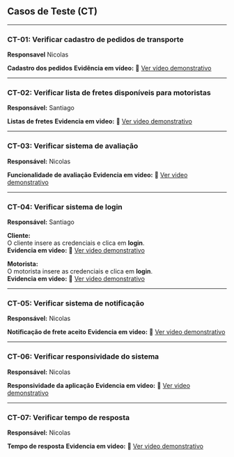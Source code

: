 ## Casos de Teste (CT)

---

### CT-01: Verificar cadastro de pedidos de transporte 
**Responsavel** Nicolas

**Cadastro dos pedidos**
**Evidência em vídeo:** 🎥 [Ver vídeo demonstrativo](https://github.com/user-attachments/assets/5ba0a86b-9229-4427-836d-e0b71fb3159a)

---

### CT-02: Verificar lista de fretes disponíveis para motoristas  
**Responsável:** Santiago

**Listas de fretes**
**Evidencia em video:** 🎥 [Ver video demonstrativo](https://github.com/user-attachments/assets/7b0896ff-48ec-4e8b-994f-df9c7f1abe62)

---

### CT-03: Verificar sistema de avaliação  
**Responsável:** Nicolas

**Funcionalidade de avaliação**
**Evidencia em video:** 🎥 [Ver video demonstrativo](https://github.com/user-attachments/assets/ab19200d-653e-4716-9405-0f170d139f3c)

---

### CT-04: Verificar sistema de login  
**Responsável:** Santiago  

**Cliente:**  
O cliente insere as credenciais e clica em **login**.  
**Evidencia em video:** 🎥 [Ver video demonstrativo](https://github.com/user-attachments/assets/1d19529a-aee6-4c58-a82f-0ca3b796e368)

**Motorista:**  
O motorista insere as credenciais e clica em **login**.  
**Evidencia em video:** 🎥 [Ver video demonstrativo](https://github.com/user-attachments/assets/cb0a7300-ad82-43d9-835f-87efa42fc528)

---

### CT-05: Verificar sistema de notificação  
**Responsável:** Nicolas

**Notificação de frete aceito**
**Evidencia em video:** 🎥 [Ver video demonstrativo](https://github.com/user-attachments/assets/f3c3364c-de87-4733-814f-f5fe33d588e5)

---

### CT-06: Verificar responsividade do sistema  
**Responsável:** Nicolas

**Responsividade da aplicação**
**Evidencia em video:** 🎥 [Ver video demonstrativo](https://github.com/user-attachments/assets/bdb3dcf8-4536-48eb-87e4-7eb78eb42141)

---

### CT-07: Verificar tempo de resposta  
**Responsável:** Nicolas

**Tempo de resposta**
**Evidencia em video:** 🎥 [Ver video demonstrativo](https://github.com/user-attachments/assets/2d204b74-ee9f-47d9-a224-4fc92bef358e)
